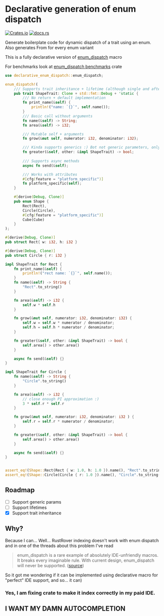 # Declarative generation of enum dispatch


[![Crates.io][crates-badge]][crates-url]
[![docs.rs][docs-badge]][docs-url]

[crates-badge]: https://img.shields.io/crates/v/declarative_enum_dispatch.svg
[crates-url]: https://crates.io/crates/declarative_enum_dispatch
[docs-badge]: https://docs.rs/declarative_enum_dispatch/badge.svg
[docs-url]: https://docs.rs/declarative_enum_dispatch
Generate boilerplate code for dynamic dispatch of a trait using an enum.
Also generates From for every enum variant

This is a fully declarative version of [enum_dispatch](https://docs.rs/enum_dispatch) macro

For benchmarks look at [enum_dispatch benchmarks](https://docs.rs/enum_dispatch/latest/enum_dispatch/#performance) crate
```rust
use declarative_enum_dispatch::enum_dispatch;

enum_dispatch!(
    /// Supports trait inheritance + lifetime (although single and after traits)
    pub trait ShapeTrait: Clone + std::fmt::Debug + 'static {
        /// No return + default implementation
        fn print_name(&self) {
            println!("name: `{}`", self.name());
        }
        /// Basic call without arguments
        fn name(&self) -> String;
        fn area(&self) -> i32;

        /// Mutable self + arguments
        fn grow(&mut self, numerator: i32, denominator: i32);

        /// Kinda supports generics :) Bot not generic parameters, only `impl Trait`
        fn greater(&self, other: &impl ShapeTrait) -> bool;
        
        /// Supports async methods
        async fn send(&self);

        /// Works with attributes
        #[cfg(feature = "platform_specific")]
        fn platform_specific(self);
    }

    #[derive(Debug, Clone)]
    pub enum Shape {
        Rect(Rect),
        Circle(Circle),
        #[cfg(feature = "platform_specific")]
        Cube(Cube)
    }
);

#[derive(Debug, Clone)]
pub struct Rect{ w: i32, h: i32 }

#[derive(Debug, Clone)]
pub struct Circle { r: i32 }

impl ShapeTrait for Rect {
    fn print_name(&self) {
        println!("rect name: `{}`", self.name());
    }
    fn name(&self) -> String {
        "Rect".to_string()
    }

    fn area(&self) -> i32 {
        self.w * self.h
    }

    fn grow(&mut self, numerator: i32, denominator: i32) {
        self.w = self.w * numerator / denominator;
        self.h = self.h * numerator / denominator;
    }

    fn greater(&self, other: &impl ShapeTrait) -> bool {
        self.area() > other.area()
    }

    async fn send(&self) {}
}

impl ShapeTrait for Circle {
    fn name(&self) -> String {
        "Circle".to_string()
    }

    fn area(&self) -> i32 {
        // close enough PI approximation :)
        3 * self.r * self.r
    }

    fn grow(&mut self, numerator: i32, denominator: i32 ) {
        self.r = self.r * numerator / denominator;
    }

    fn greater(&self, other: &impl ShapeTrait) -> bool {
        self.area() > other.area()
    }

    async fn send(&self) {}
}


assert_eq!(Shape::Rect(Rect { w: 1.0, h: 1.0 }).name(), "Rect".to_string());
assert_eq!(Shape::Circle(Circle { r: 1.0 }).name(), "Circle".to_string());
```
## Roadmap
- [ ] Support generic params
- [ ] Support lifetimes
- [x] Support trait inheritance

## Why?
Because I can... Well... RustRover indexing doesn't work with enum dispatch and in one of the threads about this problem I've read 

> enum_dispatch is a rare example of absolutely IDE-unfriendly macros. It breaks every imaginable rule.
> With current design, enum_dispatch will never be supported. ([source](https://github.com/intellij-rust/intellij-rust/issues/8813#issuecomment-1118761880))

So it got me wondering if it can be implemented using declarative macro for "perfect" IDE support, and so... it can)
### Yes, I am fixing crate to make it index correctly in my paid IDE.
## I WANT MY DAMN AUTOCOMPLETION